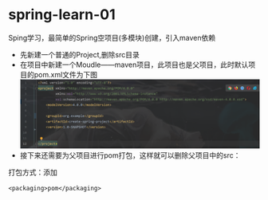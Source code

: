# spring-learn-01
Sping学习，最简单的Spring空项目(多模块)创建，引入maven依赖
- 先新建一个普通的Project,删除src目录
- 在项目中新建一个Moudle——maven项目，此项目也是父项目，此时默认项目的pom.xml文件为下图
![](https://github.com/Whongxing/spring-learn-01/blob/master/image/maven%E6%A8%A1%E5%9D%97%E5%88%9D%E5%A7%8B%E5%8C%96pom%E6%96%87%E4%BB%B6.PNG)
- 接下来还需要为父项目进行pom打包，这样就可以删除父项目中的src：

打包方式：添加  
```
<packaging>pom</packaging>
```
